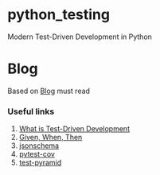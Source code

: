 # python_testing
Modern Test-Driven Development in Python

# Blog
Based on [Blog](https://testdriven.io/blog/modern-tdd/) must read

### Useful links
1. [What is Test-Driven Development](https://testdriven.io/test-driven-development/)
2. [Given, When, Then](https://martinfowler.com/bliki/GivenWhenThen.html)
3. [jsonschema](https://github.com/python-jsonschema/jsonschema)
4. [pytest-cov](https://pytest-cov.readthedocs.io/en/latest/)
5. [test-pyramid](https://martinfowler.com/articles/practical-test-pyramid.html)